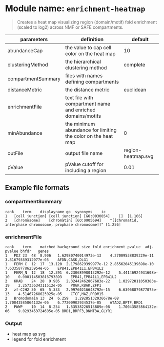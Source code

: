 # Module name: `enrichment-heatmap`

> Creates a heat map visualizing region (domain/motif) fold enrichment (scaled to log2) across NMF or SAFE compartments.

| parameters | definition | default |
|------------|------------|---------|
| abundanceCap | the value to cap cell color on the heat map | 10 |
| clusteringMethod | the hierarchical clustering method | complete |
| compartmentSummary | files with names defining compartments | |
| distanceMetric | the distance metric | euclidean |
| enrichmentFile | text file with compartment name and enriched domains/motifs | |
| minAbundance | the minimum abundance for limiting the color on the heat map | 0 |
| outFile | output file name | region-heatmap.svg |
| pValue | pValue cutoff for including a region | 0.01 |

## Example file formats

### compartmentSummary
```
rank	term	displayname	go	synonyms	ic
1	[cell junction]	[cell junction]	[GO:0030054]	[]	[1.166]
2	[chromosome]	[chromatin]	[GO:0005694]	"[[chromatid, interphase chromosome, prophase chromosome]]"	[1.256]
```

### enrichmentFile
```
rank	term	matched	background_size	fold enrichment	pvalue	adj. pvalue	bhfdr	genes
1	PDZ	23	48	8.906	1.62980740014973e-13	4.27009538839229e-11	3.81679389312977e-05	AFDN,CASK,DLG1
1	FERM_C	12	17	13.120	2.1798629399977e-12	2.85562045139698e-10	7.63358778625954e-05	EPB41,EPB41L1,EPB41L2
1	FERM_N	12	18	12.391	6.23068998013292e-12	5.44146924931608e-10	0.000114503816793893	EPB41,EPB41L1,EPB41L2
2	KRAB	24	28	9.905	2.32442462867683e-22	1.02972011050383e-19	2.25733634311512e-05	POGK,RBAK,ZFP1
2	zf-C2H2	30	65	5.333	2.99760216648792e-15	6.63968879877075e-13	4.51467268623025e-05	CTCF,MAZ,PRDM15
2	Bromodomain	13	24	6.259	1.29285132936678e-08	1.70043585864132e-06	6.77200902934537e-05	ATAD2,BPTF,BRD1
2	PWWP	10	14	8.254	1.53538226513889e-08	1.70043585864132e-06	9.0293453724605e-05	BRD1,BRPF3,DNMT3A,GLYR1
```

### Output
* heat map as svg
* legend for fold enrichment